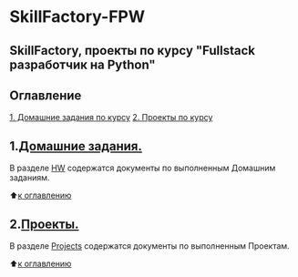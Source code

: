 # SkillFactory-FPW

## SkillFactory, проекты по курсу "Fullstack разработчик на Python"

## Оглавление

[1. Домашние задания по курсу](https://github.com/olpachino/SkillFactory-FPW/blob/main/README.md#1.Домашние-задания.)
[2. Проекты по курсу](https://github.com/olpachino/SkillFactory-FPW/blob/main/README.md#2.Проекты.)


## 1.[Домашние задания.](https://github.com/olpachino/SkillFactory-FPW/blob/main/HW/)

В разделе [HW](https://github.com/olpachino/SkillFactory-FPW/blob/main/HW/) coдержатся документы по выполненным Домашним заданиям.


 :arrow_up:[к оглавлению](https://github.com/olpachino/SkillFactory-FPW/blob/main/README.md#Оглавление) 


## 2.[Проекты.](https://github.com/olpachino/SkillFactory-FPW/blob/main/Projects/)

В разделе [Projects](https://github.com/olpachino/SkillFactory-FPW/blob/main/Projects/) coдержатся документы по выполненным Проектам.


 :arrow_up:[к оглавлению](https://github.com/olpachino/SkillFactory-FPW/blob/main/README.md#Оглавление)
